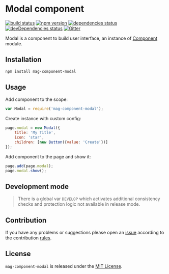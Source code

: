 Modal component
===============

[![build status](https://img.shields.io/travis/magsdk/component-modal.svg?style=flat-square)](https://travis-ci.org/magsdk/component-modal)
[![npm version](https://img.shields.io/npm/v/mag-component-modal.svg?style=flat-square)](https://www.npmjs.com/package/mag-component-modal)
[![dependencies status](https://img.shields.io/david/magsdk/component-modal.svg?style=flat-square)](https://david-dm.org/magsdk/component-modal)
[![devDependencies status](https://img.shields.io/david/dev/magsdk/component-modal.svg?style=flat-square)](https://david-dm.org/magsdk/component-modal?type=dev)
[![Gitter](https://img.shields.io/badge/gitter-join%20chat-blue.svg?style=flat-square)](https://gitter.im/DarkPark/magsdk)


Modal is a component to build user interface, an instance of [Component](https://github.com/stbsdk/component) module.


## Installation ##

```bash
npm install mag-component-modal
```


## Usage ##

Add component to the scope:

```js
var Modal = require('mag-component-modal');
```

Create instance with custom config:

```js
page.modal = new Modal({
    title: 'My Title',
    icon: 'star',
    children: [new Button({value: 'Create'})]
});
```

Add component to the page and show it:

```js
page.add(page.modal);
page.modal.show();
```


## Development mode ##

> There is a global var `DEVELOP` which activates additional consistency checks and protection logic not available in release mode.


## Contribution ##

If you have any problems or suggestions please open an [issue](https://github.com/magsdk/component-modal/issues)
according to the contribution [rules](.github/contributing.md).


## License ##

`mag-component-modal` is released under the [MIT License](license.md).

